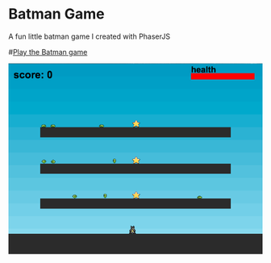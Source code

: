 # Batman Game

A fun little batman game I created with PhaserJS

#[Play the Batman game](https://bigjman123.github.io/phaserproject/level1.html)

![In Game Screenshot](https://github.com/BigJman123/phaserproject/blob/master/batman.png)
